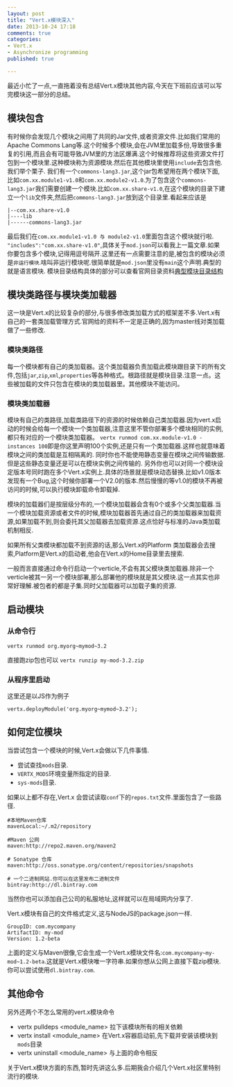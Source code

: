 ```yaml
---
layout: post
title: "Vert.x模块深入"
date: 2013-10-24 17:18
comments: true
categories:
- Vert.x
- Asynchronize programming
published: true

---
```


最近小忙了一点,一直拖着没有总结Vert.x模块其他内容,今天在下班前应该可以写完模块这一部分的总结。

## 模块包含 ##
有时候你会发现几个模块之间用了共同的Jar文件,或者资源文件.比如我们常用的Apache Commons Lang等.这个时候多个模块,会在JVM里加载多份,导致很多重复的引用,而且会有可能导致JVM里的方法区爆满.这个时候推荐将这些资源文件打包到一个模块里.这种模块称为资源模块.然后在其他模块里使用`include`去包含他.我们举个栗子.
我们有一个`commons-lang3.jar`,这个jar包希望用在两个模块下面,比如`com.xx.module1-v1.0`和`com.xx.module2-v1.0`.为了包含这个`commons-lang3.jar`我们需要创建一个模块.比如`com.xx.share-v1.0`,在这个模块的目录下建立一个`lib`文件夹,然后把`commons-lang3.jar`放到这个目录里.看起来应该是

    |--com.xx.share-v1.0
    |----lib
    |------commons-lang3.jar
    
最后我们在`com.xx.module1-v1.0 与 module2-v1.0`里面包含这个模块就行啦.
`"includes":"com.xx.share-v1.0"`,具体关于`mod.json`可以看我上一篇文章.如果你要包含多个模块,记得用逗号隔开.这里还有一点需要注意的是,被包含的模块必须是`非运行模块`.啥叫非运行模块呢.很简单就是`mod.json`里没有`main`这个声明.典型的就是语言模块.
模块目录结构具体的部分可以查看官网目录资料[典型模块目录结构](http://vertx.io/mods_manual.html#examples)

## 模块类路径与模块类加载器 ##
这一块是Vert.x的比较复杂的部分,与很多修改类加载方式的框架差不多.Vert.x有自己的一套类加载管理方式.官网给的资料不一定是正确的,因为master线对类加载做了一些修改.

### 模块类路径 ###
每一个模块都有自己的类加载器。这个类加载器负责加载此模块跟目录下的所有文件,包括`jar`,`zip`,`xml`,`properties`等各种格式。根路径就是模块目录.注意一点。这些被加载的文件只包含在模块的类加载器里。其他模块不能访问。

### 模块类加载器 ###
模块有自己的类路径,加载类路径下的资源的时候依赖自己类加载器.因为vert.x启动的时候会给每一个模块一个类加载器,注意这里不管你部署多个模块相同的实例,都只有对应的一个模块类加载器。
`vertx runmod com.xx.module-v1.0 -instances 100`即是你这里声明100个实例,还是只有一个类加载器.这样也就意味着模块之间的类加载是互相隔离的.
同时你也不能使用静态变量在模块之间传输数据.但是这些静态变量还是可以在模块实例之间传输的.
另外你也可以对同一个模块设定版本号同时跑在多个Vert.x实例上.具体的场景就是模块动态替换.比如v1.0版本发现有一个Bug,这个时候你部署一个V2.0的版本.然后慢慢的等v1.0的模块不再被访问的时候,可以执行模块卸载命令卸载掉.

模块的加载器们是按层级分布的,一个模块加载器会含有0个或多个父类加载器.当一个模块加载资源或者文件的时候,模块加载器首先通过自己的类加载器来加载资源,如果加载不到,则会委托其父加载器去加载资源.这点恰好与标准的Java类加载机制相反.

如果所有父类模块都加载不到资源的话,那么Vert.x的Platform 类加载器会去搜索,Platform是Vert.x的启动者,他会在Vert.x的Home目录里去搜索.

一般而言直接通过命令行启动一个verticle,不会有其父模块类加载器.除非一个verticle被其一另一个模块部署,那么部署他的模块就是其父模块.这一点其实也非常好理解.被包者的都是子集.同时父加载器可以加载子集的资源.

## 启动模块 ##

### 从命令行 ###

`vertx runmod org.myorg~mymod~3.2`

直接跑zip包也可以
`vertx runzip my-mod-3.2.zip`

### 从程序里启动 ###
这里还是以JS作为例子

`vertx.deployModule('org.myorg~mymod~3.2');`

## 如何定位模块 ##
当尝试包含一个模块的时候,Vert.x会做以下几件事情.
* 尝试查找`mods`目录.
* `VERTX_MODS`环境变量所指定的目录.
* `sys-mods`目录.

如果以上都不存在,Vert.x 会尝试读取`conf`下的`repos.txt`文件.里面包含了一些路径.

    #本地Maven仓库
    mavenLocal:~/.m2/repository

    #Maven 公网
    maven:http://repo2.maven.org/maven2

    # Sonatype 仓库
    maven:http://oss.sonatype.org/content/repositories/snapshots

    # 一个二进制网站.你可以在这里发布二进制文件
    bintray:http://dl.bintray.com

当然你也可以添加自己公司的私服地址,这样就可以在局域网内分享了.

Vert.x模块有自己的文件格式定义,这与NodeJS的package.json一样.

    GroupID: com.mycompany
    ArtifactID: my-mod
    Version: 1.2-beta

上面的定义与Maven很像,它会生成一个Vert.x模块文件名:`com.mycompany~my-mod~1.2-beta`.这就是Vert.x模块唯一字符串.如果你想从公网上直接下载zip模块.你可以尝试使用`dl.bintray.com`.

## 其他命令 ##
另外还两个不怎么常用的vert.x模块命令

* vertx pulldeps <module_name> 拉下该模块所有的相关依赖
* vertx install <module_name> 在Vert.x容器启动前,先下载并安装该模块到`mods`目录
* vertx uninstall <module_name> 与上面的命令相反

关于Vert.x模块方面的东西,暂时先讲这么多.后期我会介绍几个Vert.x社区里特别流行的模块.


